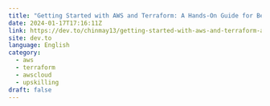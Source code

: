 ```yaml
---
title: "Getting Started with AWS and Terraform: A Hands-On Guide for Beginners"
date: 2024-01-17T17:16:11Z
link: https://dev.to/chinmay13/getting-started-with-aws-and-terraform-a-hands-on-guide-for-beginners-2pe0?utm_medium=RSS&utm_source=news.12bit.vn
site: dev.to
language: English
category:
  - aws
  - terraform
  - awscloud
  - upskilling
draft: false
---
```

